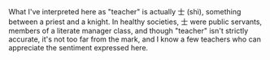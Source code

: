 What I've interpreted here as "teacher"
is actually 士 (shì),
something between
a priest and a knight.
In healthy societies, 士 were public servants,
members of a literate manager class,
and though "teacher" isn't strictly accurate,
it's not too far from the mark,
and I know a few teachers
who can appreciate the sentiment
expressed here.
